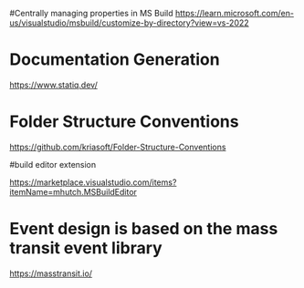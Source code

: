 ﻿
#Centrally managing properties in MS Build
https://learn.microsoft.com/en-us/visualstudio/msbuild/customize-by-directory?view=vs-2022

# Documentation Generation
https://www.statiq.dev/

# Folder Structure Conventions

https://github.com/kriasoft/Folder-Structure-Conventions

#build editor extension

https://marketplace.visualstudio.com/items?itemName=mhutch.MSBuildEditor

# Event design is based on the mass transit event library

https://masstransit.io/

